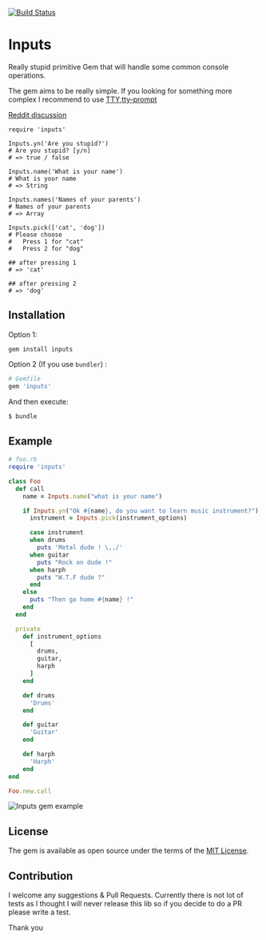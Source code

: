 [![Build Status](https://travis-ci.org/equivalent/inputs.svg?branch=master)](https://travis-ci.org/equivalent/inputs)

# Inputs

Really stupid primitive Gem that will handle some common console operations.

The gem aims to be really simple. If you looking for something more complex I recommend to use
[TTY](http://piotrmurach.github.io/tty/),[tty-prompt](https://github.com/piotrmurach/tty-prompt)

[Reddit discussion](https://www.reddit.com/r/ruby/comments/4i5dep/gem_inputs_another_pointless_gem_for_handling/)

```
require 'inputs'

Inputs.yn('Are you stupid?')
# Are you stupid? [y/n]
# => true / false

Inputs.name('What is your name')
# What is your name
# => String

Inputs.names('Names of your parents')
# Names of your parents
# => Array

Inputs.pick(['cat', 'dog'])
# Please choose
#   Press 1 for "cat"
#   Press 2 for "dog"

## after pressing 1
# => 'cat'

## after pressing 2
# => 'dog'
```

## Installation

Option 1:

`gem install inputs`

Option 2 (If you use `bundler`) :

```ruby
# Gemfile
gem 'inputs'
```

And then execute:

```bash
$ bundle
```

## Example

```ruby
# foo.rb
require 'inputs'

class Foo
  def call
    name = Inputs.name("what is your name")

    if Inputs.yn("Ok #{name}, do you want to learn music instrument?")
      instrument = Inputs.pick(instrument_options)

      case instrument
      when drums
        puts 'Metal dude ! \,,/'
      when guitar
        puts "Rock on dude !"
      when harph
        puts "W.T.F dude ?"
      end
    else
      puts "Then go home #{name} !"
    end
  end

  private
    def instrument_options
      [
        drums,
        guitar,
        harph
      ]
    end

    def drums
      'Drums'
    end

    def guitar
      'Guitar'
    end

    def harph
      'Harph'
    end
end

Foo.new.call
```

![Inputs gem example](https://raw.githubusercontent.com/equivalent/scrapbook2/master/assets/images/2016/inptus-gem-example.png)

## License

The gem is available as open source under the terms of the [MIT License](http://opensource.org/licenses/MIT).

## Contribution

I welcome any suggestions & Pull Requests. Currently there is not lot of
tests as I thought I will never release this lib so if you decide to do
a PR please write a test.

Thank you

